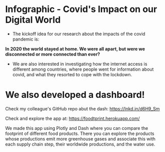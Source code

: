 # Infographic - Covid's Impact on our Digital World

- The kickoff idea for our research about the impacts
of the covid pandemic is:

**In 2020 the world stayed at home. We were all apart, but were we disconnected or more connected than ever?**

- We are also interested in investigating how the
internet access is different among countries, where
people went for information about covid, and what
they resorted to cope with the lockdown.

# We also developed a dashboard! 
Check my colleague's GitHub repo abut the dash: https://lnkd.in/d6H9_Sm

Check and explore the app at: https://foodtprint.herokuapp.com/

We made this app using Plotly and Dash where you can compare the footprint of different food products.
There you can explore the products whose productions emit more greenhouse gases and associate this with each supply chain step, their worldwide productions, and the water use.
